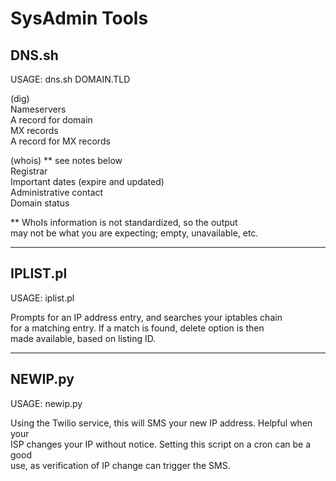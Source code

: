 SysAdmin Tools
==============

## DNS.sh

USAGE: dns.sh DOMAIN.TLD

(dig)  
Nameservers  
A record for domain  
MX records  
A record for MX records  

(whois) ** see notes below  
Registrar  
Important dates (expire and updated)  
Administrative contact  
Domain status  

** WhoIs information is not standardized, so the output  
   may not be what you are expecting; empty, unavailable, etc.

***

## IPLIST.pl

USAGE: iplist.pl  

Prompts for an IP address entry, and searches your iptables chain  
for a matching entry. If a match is found, delete option is then  
made available, based on listing ID.  

***

## NEWIP.py

USAGE: newip.py  

Using the Twilio service, this will SMS your new IP address. Helpful when your  
ISP changes your IP without notice. Setting this script on a cron can be a good  
use, as verification of IP change can trigger the SMS.  
